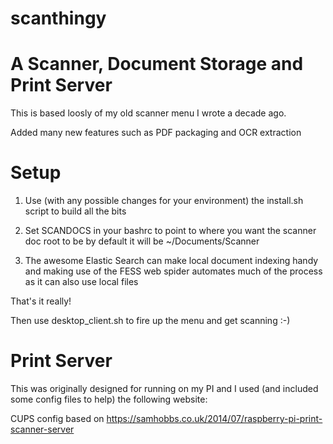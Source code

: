 # scanthingy

# A Scanner, Document Storage and Print Server

This is based loosly of my old scanner menu I wrote a decade ago.

Added many new features such as PDF packaging and OCR extraction

# Setup

1. Use (with any possible changes for your environment) the install.sh script to 
build all the bits

2. Set SCANDOCS in your bashrc to point to where you want the scanner doc root to be
by default it will be ~/Documents/Scanner

3. The awesome Elastic Search can make local document indexing handy and
making use of the FESS web spider automates much of the process as it can also use local files

That's it really!

Then use desktop_client.sh to fire up the menu and get scanning :-)



# Print Server

This was originally designed for running on my PI and I used (and included some config files to help) the following website:

CUPS config based on https://samhobbs.co.uk/2014/07/raspberry-pi-print-scanner-server
